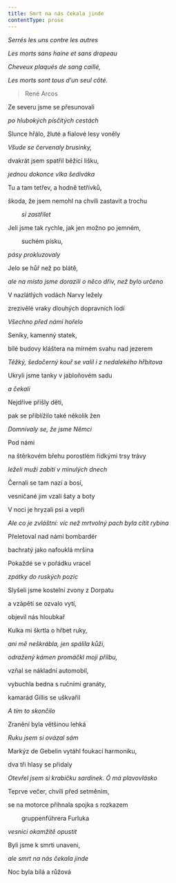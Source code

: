 ```yaml
---
title: Smrt na nás čekala jinde
contentType: prose
---
```


<section>

_Serrés les uns contre les autres_

_Les morts sans haine et sans drapeau_

_Cheveux plaqués de sang caillé,_

_Les morts sont tous d’un seul côté._

> René Arcos

Ze severu jsme se přesunovali

_po hlubokých písčitých cestách_

</section>

<section>

Slunce hřálo, žluté a fialové lesy voněly

_Všude se červenaly brusinky,_

</section>

<section>

dvakrát jsem spatřil běžící lišku,

_jednou dokonce vlka šediváka_

</section>

<section>

Tu a tam tetřev, a hodně tetřívků,

škoda, že jsem nemohl na chvíli zastavit a trochu

        _si zastřílet_

</section>

<section>

Jeli jsme tak rychle, jak jen možno po jemném,

        suchém písku,

_pásy prokluzovaly_

</section>

<section>

Jelo se hůř než po blátě,

_ale na místo jsme dorazili o něco dřív, než bylo určeno_

</section>

<section>

V nazlátlých vodách Narvy ležely

zrezivělé vraky dlouhých dopravních lodí

_Všechno před námi hořelo_

</section>

<section>

Seníky, kamenný statek,

bílé budovy kláštera na mírném svahu nad jezerem

_Těžký, šedočerný kouř se valil i z nedalekého hřbitova_

</section>

<section>

Ukryli jsme tanky v jabloňovém sadu

_a čekali_

</section>

<section>

Nejdříve přišly děti,

pak se přiblížilo také několik žen

_Domnívaly se, že jsme Němci_

</section>

<section>

Pod námi

na štěrkovém břehu porostlém řídkými trsy trávy

_leželi muži zabití v minulých dnech_

</section>

<section>

Černali se tam nazí a bosí,

vesničané jim vzali šaty a boty

V noci je hryzali psi a vepři

_Ale co je zvláštní: víc než mrtvolný pach byla cítit rybina_

</section>

<section>

Přeletoval nad námi bombardér

bachratý jako nafouklá mršina

Pokaždé se v pořádku vracel

_zpátky do ruských pozic_

</section>

<section>

Slyšeli jsme kostelní zvony z Dorpatu

a vzápětí se ozvalo vytí,

objevil nás hloubkař

Kulka mi škrtla o hřbet ruky,

_ani mě neškrábla, jen spálila kůži,_

</section>

<section>

_odražený kámen promáčkl moji přilbu,_

</section>

<section>

vzňal se nákladní automobil,

vybuchla bedna s ručními granáty,

kamarád Gillis se uškvařil

_A tím to skončilo_

</section>

<section>

Zranění byla většinou lehká

_Ruku jsem si ovázal sám_

</section>

<section>

Markýz de Gebelin vytáhl foukací harmoniku,

dva tři hlasy se přidaly

_Otevřel jsem si krabičku sardinek. Ó má plavovlásko_

</section>

<section>

Teprve večer, chvíli před setměním,

se na motorce přihnala spojka s rozkazem

        gruppenführera Furluka

_vesnici okamžitě opustit_

</section>

<section>

Byli jsme k smrti unaveni,

_ale smrt na nás čekala jinde_

</section>

<section>

Noc byla bílá a růžová

</section>
